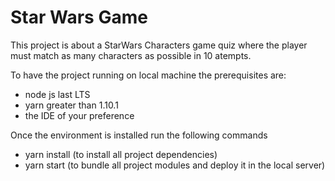 # Star Wars Game
This project is about a StarWars Characters game quiz where the player must match as many characters as possible in 10 atempts.

To have the project running on local machine the prerequisites are:
  - node js last LTS
  - yarn greater than 1.10.1
  - the IDE of your preference

Once  the environment is installed run the following commands
 - yarn install (to install all project dependencies)
 - yarn start (to bundle all project modules and deploy it in the local server)
